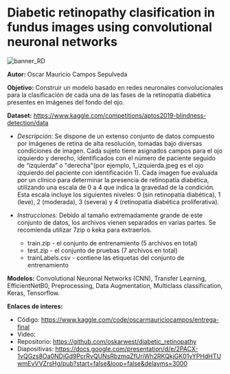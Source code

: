 # Diabetic retinopathy clasification in fundus images using convolutional neuronal networks

![banner_RD](https://github.com/user-attachments/assets/440c0c9a-7396-41cc-ad59-c68040d84255)

**Autor:** Oscar Mauricio Campos Sepulveda

**Objetivo:** Construir un modelo basado en redes neuronales convolucionales para la clasificación de cada una de las fases de la retinopatía diabética presentes en imágenes del fondo del ojo.

**Dataset:** https://www.kaggle.com/competitions/aptos2019-blindness-detection/data 

- *Descripción:* Se dispone de un extenso conjunto de datos compuesto por imágenes de retina de alta resolución, tomadas bajo diversas condiciones de imagen. Cada sujeto tiene asignados campos para el ojo izquierdo y derecho, identificados con el número de paciente seguido de “izquierda” o "derecha"(por ejemplo, 1_izquierda.jpeg es el ojo izquierdo del paciente con identificación 1). Cada imagen fue evaluada por un clínico para determinar la presencia de retinopatía diabética, utilizando una escala de 0 a 4 que indica la gravedad de la condición. Esta escala incluye los siguientes niveles: 0 (sin retinopatía diabética), 1 (leve), 2 (moderada), 3 (severa) y 4 (retinopatía diabética proliferativa).

- *Instrucciones:* Debido al tamaño extremadamente grande de este conjunto de datos, los archivos vienen separados en varias partes. Se recomienda utilizar 7zip o keka para extraerlos.  
  - train.zip - el conjunto de entrenamiento (5 archivos en total)
  - test.zip - el conjunto de pruebas (7 archivos en total)
  - trainLabels.csv - contiene las etiquetas del conjunto de entrenamiento

**Modelos:** Convolutional Neuronal Networks (CNN), Transfer Learning, EfficientNetB0, Preprocessing, Data Augmentation, Multiclass classification, Keras, Tensorflow.

**Enlaces de interes:**
- Código: https://www.kaggle.com/code/oscarmauriciocampos/entrega-final
- Video: 
- Repositorio:  https://github.com/oskarwest/diabetic_retinopathy
- Diapositivas: https://docs.google.com/presentation/d/e/2PACX-1vQGzs8Oa0NDjGd9PcrRvQUNsRbzmqZfUriWh2RKQkjGK01yYPHdHTUwmEvVVZrsHg/pub?start=false&loop=false&delayms=3000
